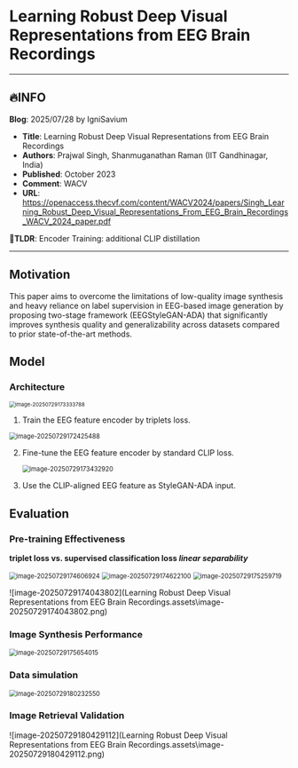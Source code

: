 # Learning Robust Deep Visual Representations from EEG Brain Recordings

---

## 🔥INFO

**Blog**: 2025/07/28 by IgniSavium

- **Title**: Learning Robust Deep Visual Representations from EEG Brain Recordings
- **Authors**: Prajwal Singh, Shanmuganathan Raman (IIT Gandhinagar, India)
- **Published**: October 2023
- **Comment**: WACV
- **URL**: https://openaccess.thecvf.com/content/WACV2024/papers/Singh_Learning_Robust_Deep_Visual_Representations_From_EEG_Brain_Recordings_WACV_2024_paper.pdf

🥜**TLDR**: Encoder Training: additional CLIP distillation

---

## Motivation

This paper aims to overcome the limitations of low-quality image synthesis and heavy reliance on label supervision in EEG-based image generation by proposing two-stage framework (EEGStyleGAN-ADA) that significantly improves synthesis quality and generalizability across datasets compared to prior state-of-the-art methods.

## Model

### Architecture

<img src="Learning Robust Deep Visual Representations from EEG Brain Recordings.assets\image-20250729173333788.png" alt="image-20250729173333788" style="zoom:67%;" />

1. Train the EEG feature encoder by triplets loss.

<img src="Learning Robust Deep Visual Representations from EEG Brain Recordings.assets\image-20250729172425488.png" alt="image-20250729172425488" style="zoom: 80%;" />

2. Fine-tune the EEG feature encoder by standard CLIP loss.

   <img src="Learning Robust Deep Visual Representations from EEG Brain Recordings.assets\image-20250729173432920.png" alt="image-20250729173432920" style="zoom: 80%;" />

   

3. Use the CLIP-aligned EEG feature as StyleGAN-ADA input.

## Evaluation

### Pre-training Effectiveness

**triplet loss vs. supervised classification loss *linear separability***

<img src="Learning Robust Deep Visual Representations from EEG Brain Recordings.assets\image-20250729174606924.png" alt="image-20250729174606924" style="zoom: 80%;" />

<img src="Learning Robust Deep Visual Representations from EEG Brain Recordings.assets\image-20250729174622100.png" alt="image-20250729174622100" style="zoom: 80%;" />

<img src="Learning Robust Deep Visual Representations from EEG Brain Recordings.assets\image-20250729175259719.png" alt="image-20250729175259719" style="zoom: 80%;" />

![image-20250729174043802](Learning Robust Deep Visual Representations from EEG Brain Recordings.assets\image-20250729174043802.png)

### Image Synthesis Performance

<img src="Learning Robust Deep Visual Representations from EEG Brain Recordings.assets\image-20250729175654015.png" alt="image-20250729175654015" style="zoom: 80%;" />

### Data simulation

<img src="Learning Robust Deep Visual Representations from EEG Brain Recordings.assets\image-20250729180232550.png" alt="image-20250729180232550" style="zoom: 80%;" />

### Image Retrieval Validation

![image-20250729180429112](Learning Robust Deep Visual Representations from EEG Brain Recordings.assets\image-20250729180429112.png)
